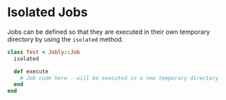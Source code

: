# Isolated Jobs

Jobs can be defined so that they are executed in their own temporary 
directory by using the `isolated` method.

```ruby
class Test < Jobly::Job
  isolated

  def execute
    # Job code here - will be executed in a new temporary directory
  end
end
```


